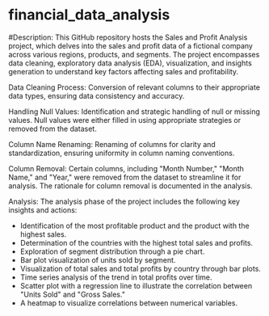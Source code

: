 # financial_data_analysis
#Description:
This GitHub repository hosts the Sales and Profit Analysis project, which delves into the sales and profit data of a fictional company across various regions, products, and segments. The project encompasses data cleaning, exploratory data analysis (EDA), visualization, and insights generation to understand key factors affecting sales and profitability.

Data Cleaning Process:
Conversion of relevant columns to their appropriate data types, ensuring data consistency and accuracy.

Handling Null Values:
Identification and strategic handling of null or missing values. Null values were either filled in using appropriate strategies or removed from the dataset.

Column Name Renaming:
Renaming of columns for clarity and standardization, ensuring uniformity in column naming conventions.

Column Removal:
Certain columns, including "Month Number," "Month Name," and "Year," were removed from the dataset to streamline it for analysis. The rationale for column removal is documented in the analysis.

Analysis:
The analysis phase of the project includes the following key insights and actions:

- Identification of the most profitable product and the product with the highest sales.
- Determination of the countries with the highest total sales and profits.
- Exploration of segment distribution through a pie chart.
- Bar plot visualization of units sold by segment.
- Visualization of total sales and total profits by country through bar plots.
- Time series analysis of the trend in total profits over time.
- Scatter plot with a regression line to illustrate the correlation between "Units Sold" and "Gross Sales."
- A heatmap to visualize correlations between numerical variables.



